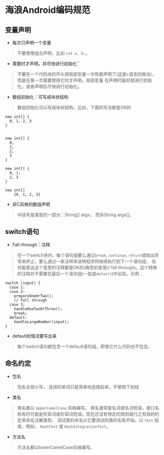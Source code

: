 # 海浪Android编码规范


## 变量声明


* 每次只声明一个变量

 > 不要使用组合声明，比如 `int a, b;`。

* 需要时才声明，并尽快进行初始化``
 > 不要在一个代码块的开头把局部变量一次性都声明了(这是c语言的做法)，而是在第一次需要使用它时才声明。局部变量    在声明时最好就进行初始化，或者声明后尽快进行初始化。

* 数组初始化：可写成块状结构
> 数组初始化可以写成块状结构，比如，下面的写法都是OK的
```
new int[] {
  0, 1, 2, 3
}


new int[] {
  0,
  1,
  2,
  3
}

new int[] {
  0, 1,
  2, 3
}

new int[]
    {0, 1, 2, 3}
```

* 非C风格的数组声明

>中括号是类型的一部分：String[] args， 而非String args[]。

## switch语句

* Fall-through：注释

> 在一个switch块内，每个语句组要么通过`break`, `continue`, `return`或抛出异常来终止，要么通过一条注释来说明程序将继续执行到下一个语句组， 任何能表达这个意思的注释都是OK的(典型的是用// fall through)。这个特殊的注释并不需要在最后一个语句组(一般是`default`)中出现。示例：

```
switch (input) {
  case 1:
  case 2:
    prepareOneOrTwo();
    // fall through
  case 3:
    handleOneTwoOrThree();
    break;
  default:
    handleLargeNumber(input);
}
```
* default的情况要写出来

> 每个switch语句都包含一个default语句组，即使它什么代码也不包含。

## 命名约定

* 包名

> 包名全部小写， 连续的单词只是简单地连接起来，不使用下划线

* 类名

> 类名都以 `UpperCamelCase` 风格编写。
类名通常是名词或名词短语，接口名称有时可能是形容词或形容词短语。现在还没有特定的规则或行之有效的约定来命名注解类型。
测试类的命名以它要测试的类的名称开始，以 `Test` 结束。例如， `HashTest` 或 `HashIntegrationTest`。


* 方法名
> 方法名都以lowerCamelCase风格编写。
